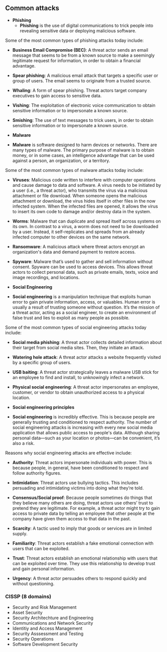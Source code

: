 ## Common attacks

- **Phishing**
  - **Phishing** is the use of digital communications to trick people into revealing sensitive data or deploying malicious software.

Some of the most common types of phishing attacks today include:

- **Business Email Compromise (BEC)**: A threat actor sends an email message that seems to be from a known source to make a seemingly legitimate request for information, in order to obtain a financial advantage.

- **Spear phishing**: A malicious email attack that targets a specific user or group of users. The email seems to originate from a trusted source.

- **Whaling**: A form of spear phishing. Threat actors target company executives to gain access to sensitive data.

- **Vishing**: The exploitation of electronic voice communication to obtain sensitive information or to impersonate a known source.

- **Smishing**: The use of text messages to trick users, in order to obtain sensitive information or to impersonate a known source.

* **Malware**

- **Malware** is software designed to harm devices or networks. There are many types of malware. The primary purpose of malware is to obtain money, or in some cases, an intelligence advantage that can be used against a person, an organization, or a territory.

Some of the most common types of malware attacks today include:

- **Viruses**: Malicious code written to interfere with computer operations and cause damage to data and software. A virus needs to be initiated by a user (i.e., a threat actor), who transmits the virus via a malicious attachment or file download. When someone opens the malicious attachment or download, the virus hides itself in other files in the now infected system. When the infected files are opened, it allows the virus to insert its own code to damage and/or destroy data in the system.

- **Worms**: Malware that can duplicate and spread itself across systems on its own. In contrast to a virus, a worm does not need to be downloaded by a user. Instead, it self-replicates and spreads from an already infected computer to other devices on the same network.

- **Ransomware**: A malicious attack where threat actors encrypt an organization's data and demand payment to restore access.

- **Spyware**: Malware that’s used to gather and sell information without consent. Spyware can be used to access devices. This allows threat actors to collect personal data, such as private emails, texts, voice and image recordings, and locations.

* **Social Engineering**

- **Social engineering** is a manipulation technique that exploits human error to gain private information, access, or valuables. Human error is usually a result of trusting someone without question. It’s the mission of a threat actor, acting as a social engineer, to create an environment of false trust and lies to exploit as many people as possible.

Some of the most common types of social engineering attacks today include:

- **Social media phishing**: A threat actor collects detailed information about their target from social media sites. Then, they initiate an attack.

- **Watering hole attack**: A threat actor attacks a website frequently visited by a specific group of users.

- **USB baiting**: A threat actor strategically leaves a malware USB stick for an employee to find and install, to unknowingly infect a network.

- **Physical social engineering**: A threat actor impersonates an employee, customer, or vendor to obtain unauthorized access to a physical location.

* **Social engineering principles**

- **Social engineering** is incredibly effective. This is because people are generally trusting and conditioned to respect authority. The number of social engineering attacks is increasing with every new social media application that allows public access to people's data. Although sharing personal data—such as your location or photos—can be convenient, it’s also a risk.

Reasons why social engineering attacks are effective include:

- **Authority**: Threat actors impersonate individuals with power. This is because people, in general, have been conditioned to respect and follow authority figures.

- **Intimidation**: Threat actors use bullying tactics. This includes persuading and intimidating victims into doing what they’re told.

- **Consensus/Social proof**: Because people sometimes do things that they believe many others are doing, threat actors use others’ trust to pretend they are legitimate. For example, a threat actor might try to gain access to private data by telling an employee that other people at the company have given them access to that data in the past.

- **Scarcity**: A tactic used to imply that goods or services are in limited supply.

- **Familiarity**: Threat actors establish a fake emotional connection with users that can be exploited.

- **Trust**: Threat actors establish an emotional relationship with users that can be exploited over time. They use this relationship to develop trust and gain personal information.

- **Urgency**: A threat actor persuades others to respond quickly and without questioning.

### CISSP (8 domains)

- Security and Risk Management
- Asset Security
- Security Architechture and Engineering
- Communications and Network Security
- Identitiy and Access Management
- Security Asssessment and Testing
- Security Operations
- Software Development Security
